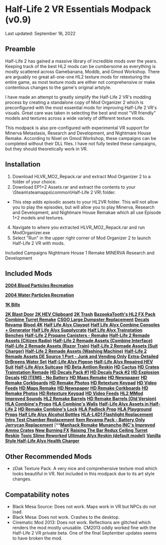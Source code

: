 # Half-Life 2 VR Essentials Modpack (v0.9)
Last updated: September 16, 2022 

## Preamble
Half-Life 2 has gained a massive library of incredible mods over the years.  Keeping track of the best HL2 mods can be cumbersome as everything is mostly scattered across Gamebanana, Moddb, and Gmod Workshop.  There are arguably no great all-one-one HL2 texture mods for retexturing the entire game, as most texture mods are either not comprehensive or make contentious changes to the game's original artstyle.  

I have made an attempt to greatly simplify the Half-Life 2 VR's modding process by creating a standalone copy of Mod Organizer 2 which is preconfigured with the most essential mods for improving Half-Life 2 VR's visuals.  Great care was taken in selecting the best and most "VR friendly" models and textures across a wide variety of different texture mods.  

This modpack is also pre-configured with experimental VR support for Minerva Metastasis, Research and Development, and Nightmare House Remake.  According to Nixel on Gmod Workshop, these campaigns can be completed without their DLL files.  I have not fully tested these campaigns, but they should theoretically work in VR. 

## Installation
1. Download HLVR_MO2_Repack.rar and extract Mod Organizer 2 to a folder of your choice.
2. Download EP1+2 Assets.rar and extract the contents to your \Steam\steamapps\common\Half-Life 2 VR\ folder.
- This step adds episodic assets to your HL2VR folder.  This will not allow you to play the episodes, but will allow you to play Minerva, Research and Development, and Nightmare House Remakae which all use Episode 1+2 models and textures.
4. Navigate to where you extracted HLVR_MO2_Repack.rar and run ModOrganizer.exe
5. Select "Run" in the upper right corner of Mod Organizer 2 to launch Half-Life 2 VR with mods.

Included Campaigns
Nightmare House 1 Remake
MINERVA
Research and Development

## Included Mods
[**2004 Blood Particles Recreation**](https://gamebanana.com/mods/369550)

[**2004 Water Particles Recreation**](https://gamebanana.com/mods/369550)

[**1K Bills**]()

[**2K Blast Door**]()
[**2K HEV Clipboard**]()
[**2K Trash**]()
[**BazookaTooth's HL2 FX Pack**]()
[**Combine Turret Remake**]()
[**CSGO Large Dumpster Replacement**]()
[**Decals Revamp**]()
[**Blood 4K**]()
[**Half Life Alyx Claypot**]()
[**Half Life Alyx Combine Consoles + Generator**]()
[**Half Life Alyx Supplycrate**]()
[**Half Life Alyx Trainstation Benches**]()
[**Half-Life 2 Propane Canisters - Remake**]()
[**Half-Life 2 Remade Assets (Citizen Radio)**]()
[**Half-Life 2 Remade Assets (Combine Interface)**]()
[**Half-Life 2 Remade Assets (Razor Train)**]()
[**Half-Life 2 Remade Assets (Suit Charger)**]()
[**Half-Life 2 Remade Assets (Washing Machine)**]()
[**Half-Life 2 Remade Assets DE Source 1 Port - Junk and Vending Only**]()
[**Extra-Detailed DrBreens Water Set**]()
[**Half-Life Alyx Pigeon**]()
[**Half-Life Alyx Repaired HEV Suit**]()
[**Half-Life Alyx Suitcase**]()
[**HD Beta Antlion Reskin**]()
[**HD Cactus**]()
[**HD Crates**]()
[**Trainstation Remade**]()
[**HD Decals Pack #1**]()
[**HD Decals Pack #2**]()
[**HD Explosion Decals**]()
[**HD ITEMS - No Battery**]()
[**HD Maps Remake**]()
[**HD Newspaper**]()
[**HD Remake Corkboards**]()
[**HD Remake Photos**]()
[**HD Retexture Keypad**]()
[**HD Video Feeds**]()
[**HD Maps Remake**]()
[**HD Newspaper**]()
[**HD Remake Corkboards**]()
[**HD Remake Photos**]()
[**HD Retexture Keypad**]()
[**HD Video Feeds**]()
[**HL2 MMod Improved Sounds**]()
[**HL2 Remake Barrels**]()
[**HD Remake Barrels (Old Version)**]()
[**HLA Combine's Props**]()
[**HLA Combine's Walls**]()
[**Half-Life Alyx Assets in Half-Life 2**]()
[**HD Remake Combine's Lock**]()
[**HLA Padlock Prop**]()
[**HLA Playground Props**]()
[**Half Life Alyx Alcohol Bottles**]()
[**HLA-L4D1 Flashlight Replacement**]()
[**Intro Test Chamber Replacement**]()
[**Item Revamp Pack - Battery Only**]()
[**Jerrycan Replacement**]()
[**[**Manhack Remake**]()
[**Munancho INC's Improved Ammo Crates**]()
[**New Burning FX**]()
[**Raising The Bar Redux Ceiling Turret Reskin**]()
[**Toxic Slime Reworked**]()
[**Ultimate Alyx Reskin (default model)**]()
[**Vanilla Style Half-Life Alyx Health Charger**]()

## Other Recommended Mods
- zDak Texture Pack.  A very nice and comprehensive texture mod which looks beautiful in VR.  Not included in this modpack due to its art style changes.

## Compatability notes
- Black Mesa Source:  Does not work.  Maps work in VR but NPCs do not load.
- Black Mesa: Does not work.  Crashes to the desktop.
- Cinematic Mod 2013: Does not work.  Reflections are glitched which renders the mod mostly unusable.  CM2013 oddly worked fine with the Half-Life 2 VR private beta.  One of the final September updates seems to have broken the mod.

